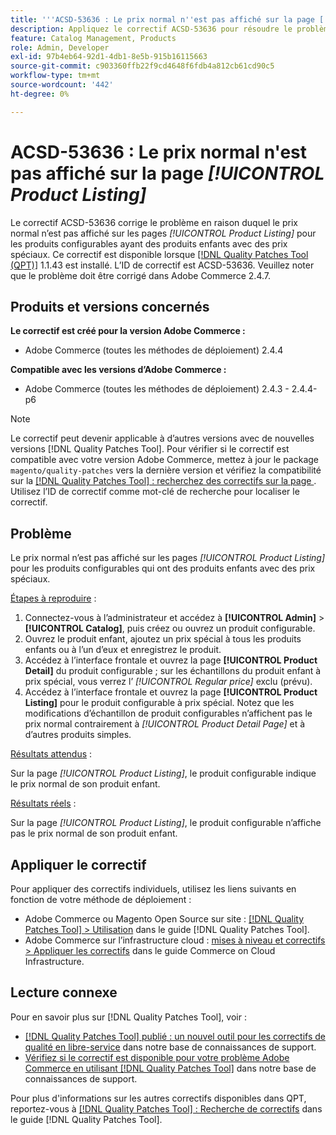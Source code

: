```yaml
---
title: '''ACSD-53636 : Le prix normal n''est pas affiché sur la page [!UICONTROL Product Listing]'''
description: Appliquez le correctif ACSD-53636 pour résoudre le problème Adobe Commerce en raison duquel le prix normal n’est pas affiché sur les *[!UICONTROL Product Listing]* pages pour les produits configurables qui ont des produits enfants avec des prix spéciaux.
feature: Catalog Management, Products
role: Admin, Developer
exl-id: 97b4eb64-92d1-4db1-8e5b-915b16115663
source-git-commit: c903360ffb22f9cd4648f6fdb4a812cb61cd90c5
workflow-type: tm+mt
source-wordcount: '442'
ht-degree: 0%

---
```


# ACSD-53636 : Le prix normal n&#39;est pas affiché sur la page *[!UICONTROL Product Listing]*

Le correctif ACSD-53636 corrige le problème en raison duquel le prix normal n’est pas affiché sur les pages *[!UICONTROL Product Listing]* pour les produits configurables ayant des produits enfants avec des prix spéciaux. Ce correctif est disponible lorsque [[!DNL Quality Patches Tool (QPT)]](/help/announcements/adobe-commerce-announcements/magento-quality-patches-released-new-tool-to-self-serve-quality-patches.md) 1.1.43 est installé. L’ID de correctif est ACSD-53636. Veuillez noter que le problème doit être corrigé dans Adobe Commerce 2.4.7.

## Produits et versions concernés

**Le correctif est créé pour la version Adobe Commerce :**

* Adobe Commerce (toutes les méthodes de déploiement) 2.4.4

**Compatible avec les versions d’Adobe Commerce :**

* Adobe Commerce (toutes les méthodes de déploiement) 2.4.3 - 2.4.4-p6

>[!NOTE]
>
>Le correctif peut devenir applicable à d’autres versions avec de nouvelles versions [!DNL Quality Patches Tool]. Pour vérifier si le correctif est compatible avec votre version Adobe Commerce, mettez à jour le package `magento/quality-patches` vers la dernière version et vérifiez la compatibilité sur la [[!DNL Quality Patches Tool] : recherchez des correctifs sur la page ](https://experienceleague.adobe.com/tools/commerce-quality-patches/index.html?lang=fr). Utilisez l’ID de correctif comme mot-clé de recherche pour localiser le correctif.

## Problème

Le prix normal n’est pas affiché sur les pages *[!UICONTROL Product Listing]* pour les produits configurables qui ont des produits enfants avec des prix spéciaux.

<u>Étapes à reproduire</u> :

1. Connectez-vous à l’administrateur et accédez à **[!UICONTROL Admin]** > **[!UICONTROL Catalog]**, puis créez ou ouvrez un produit configurable.
2. Ouvrez le produit enfant, ajoutez un prix spécial à tous les produits enfants ou à l’un d’eux et enregistrez le produit.
3. Accédez à l’interface frontale et ouvrez la page **[!UICONTROL Product Detail]** du produit configurable ; sur les échantillons du produit enfant à prix spécial, vous verrez l’ *[!UICONTROL Regular price]* exclu (prévu).
4. Accédez à l’interface frontale et ouvrez la page **[!UICONTROL Product Listing]** pour le produit configurable à prix spécial. Notez que les modifications d’échantillon de produit configurables n’affichent pas le prix normal contrairement à *[!UICONTROL Product Detail Page]* et à d’autres produits simples.

<u>Résultats attendus</u> :

Sur la page *[!UICONTROL Product Listing]*, le produit configurable indique le prix normal de son produit enfant.

<u>Résultats réels</u> :

Sur la page *[!UICONTROL Product Listing]*, le produit configurable n’affiche pas le prix normal de son produit enfant.

## Appliquer le correctif

Pour appliquer des correctifs individuels, utilisez les liens suivants en fonction de votre méthode de déploiement :

* Adobe Commerce ou Magento Open Source sur site : [[!DNL Quality Patches Tool] > Utilisation](https://experienceleague.adobe.com/docs/commerce-operations/tools/quality-patches-tool/usage.html?lang=fr) dans le guide [!DNL Quality Patches Tool].
* Adobe Commerce sur l’infrastructure cloud : [mises à niveau et correctifs > Appliquer les correctifs](https://experienceleague.adobe.com/docs/commerce-cloud-service/user-guide/develop/upgrade/apply-patches.html?lang=fr) dans le guide Commerce on Cloud Infrastructure.

## Lecture connexe

Pour en savoir plus sur [!DNL Quality Patches Tool], voir :

* [[!DNL Quality Patches Tool] publié : un nouvel outil pour les correctifs de qualité en libre-service](/help/announcements/adobe-commerce-announcements/magento-quality-patches-released-new-tool-to-self-serve-quality-patches.md) dans notre base de connaissances de support.
* [Vérifiez si le correctif est disponible pour votre problème Adobe Commerce en utilisant  [!DNL Quality Patches Tool]](/help/support-tools/patches-available-in-qpt-tool/check-patch-for-magento-issue-with-magento-quality-patches.md) dans notre base de connaissances de support.

Pour plus d&#39;informations sur les autres correctifs disponibles dans QPT, reportez-vous à [[!DNL Quality Patches Tool] : Recherche de correctifs](https://experienceleague.adobe.com/tools/commerce-quality-patches/index.html?lang=fr) dans le guide [!DNL Quality Patches Tool].

